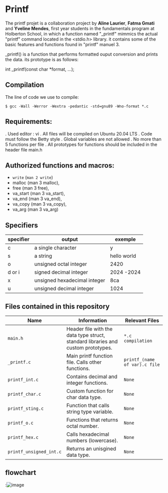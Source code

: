 # Printf
The printf projet is a collaboration project by **Aline Laurier**, **Fatma Gmati** and **Yveline Mendes**, first year students in the fundamentals program at Holberton School, in which a function named "_printf" mimmics the actual "printf" command located in the <stdio.h> library. it contains some of the basic features and functions found in "printf" manuel 3.

_printf() is a function that performs formatted ouput conversion and prints the data. its prototype is as follows:

int _printf(const char *format, ...);


## Compilation

The line of code we use to compile:
```
$ gcc -Wall -Werror -Wextra -pedantic -std=gnu89 -Wno-format *.c
```

## Requirements:

.	Used editor : vi
.	All files will be compiled on Ubuntu 20.04 LTS 
.	Code must follow the Betty style
.	Global variables are not allowed
.	No more than 5 functions per file
.	All prototypes for functions should be included in the header file main.h

## Authorized functions and macros:

- `write` (`man 2 write`)
- malloc (man 3 malloc),
- free (man 3 free),
- va_start (man 3 va_start),
- va_end (man 3 va_end),
- va_copy (man 3 va_copy),
- va_arg (man 3 va_arg)

## Specifiers
| specifier | output | exemple |
|------------|---------|---------|
| c | a single character | y |
| s |  a string | hello world |
| o |  unsigned octal integer | 2420 | 
| d or i | signed decimal integer | 2024 -2024 |
| x | unsigned hexadecimal integer | 8ca |
| u | unsigned decimal integer | 1024 |

## Files contained in this repository
|Name                |Information                        |Relevant Files                         |
|----------------|-------------------------------|-----------------------------|
| `main.h`	| Header file with the data type struct, standard libraries and custom prototypes.| `*.c compilation` |
|`_printf.c`| Main printf function file. Calls other functions.| `printf_(name of var).c file` |
| `printf_int.c` | Contains decimal and integer functions. | `None` | 
| `printf_char.c` | Custom function for char data type. | `None`
| `printf_sting.c` | Function that calls string type variable. | `None` |
| `printf_o.c` | Functions that returns octal number. | `None` |
| `printf_hex.c` | Calls hexadecimal numbers (lowercase). | `None` | 
| `printf_unsigned_int.c` | Returns an unisgined data type. | `None` |

## flowchart
:![image](flowchart_printf().jpg)
